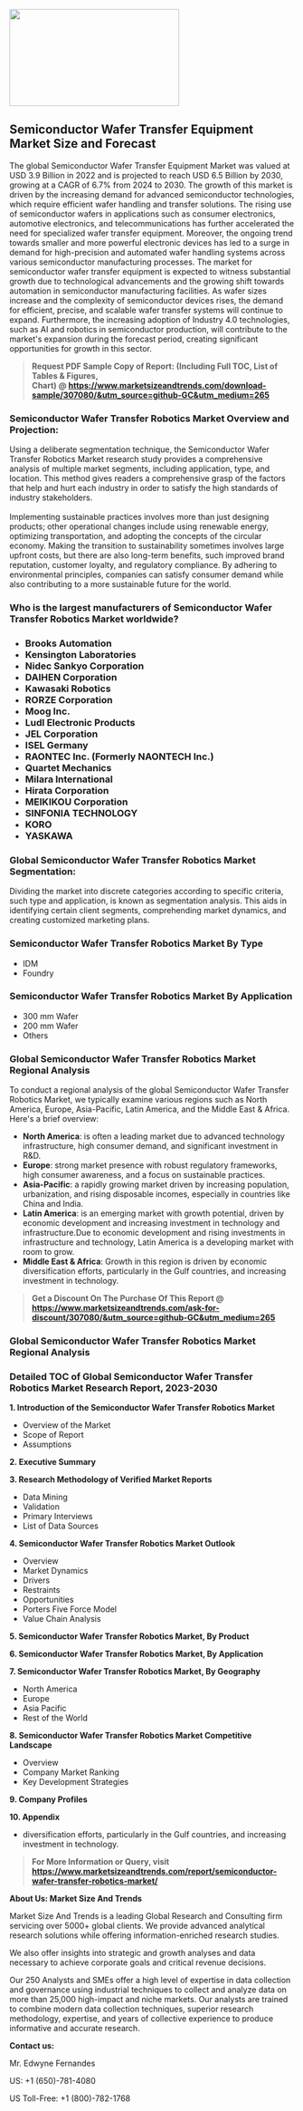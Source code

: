 <p><img class="alignnone size-medium wp-image-20088" src="https://ffe5etoiles.com/wp-content/uploads/2024/12/MST1-300x171.png" alt="" width="300" height="171" /></p><h2>Semiconductor Wafer Transfer Equipment Market Size and Forecast</h2><p>The global Semiconductor Wafer Transfer Equipment Market was valued at USD 3.9 Billion in 2022 and is projected to reach USD 6.5 Billion by 2030, growing at a CAGR of 6.7% from 2024 to 2030. The growth of this market is driven by the increasing demand for advanced semiconductor technologies, which require efficient wafer handling and transfer solutions. The rising use of semiconductor wafers in applications such as consumer electronics, automotive electronics, and telecommunications has further accelerated the need for specialized wafer transfer equipment. Moreover, the ongoing trend towards smaller and more powerful electronic devices has led to a surge in demand for high-precision and automated wafer handling systems across various semiconductor manufacturing processes. The market for semiconductor wafer transfer equipment is expected to witness substantial growth due to technological advancements and the growing shift towards automation in semiconductor manufacturing facilities. As wafer sizes increase and the complexity of semiconductor devices rises, the demand for efficient, precise, and scalable wafer transfer systems will continue to expand. Furthermore, the increasing adoption of Industry 4.0 technologies, such as AI and robotics in semiconductor production, will contribute to the market's expansion during the forecast period, creating significant opportunities for growth in this sector.</p></p><blockquote id="" class=""><strong>Request PDF Sample Copy of Report: (Including Full TOC, List of Tables &amp; Figures, Chart)&nbsp;@&nbsp;<strong><a href="https://www.marketsizeandtrends.com/download-sample/307080/&utm_source=github-GC&utm_medium=265" target="_blank">https://www.marketsizeandtrends.com/download-sample/307080/&utm_source=github-GC&utm_medium=265</a></strong></strong></blockquote><h3 id="" class="">Semiconductor Wafer Transfer Robotics Market&nbsp;Overview and Projection:</h3><p id="" class="">Using a deliberate segmentation technique, the Semiconductor Wafer Transfer Robotics Market research study provides a comprehensive analysis of multiple market segments, including application, type, and location. This method gives readers a comprehensive grasp of the factors that help and hurt each industry in order to satisfy the high standards of industry stakeholders. <br /> <br />Implementing sustainable practices involves more than just designing products; other operational changes include using renewable energy, optimizing transportation, and adopting the concepts of the circular economy. Making the transition to sustainability sometimes involves large upfront costs, but there are also long-term benefits, such improved brand reputation, customer loyalty, and regulatory compliance. By adhering to environmental principles, companies can satisfy consumer demand while also contributing to a more sustainable future for the world.</p><h3 id="" class="">Who is the largest manufacturers of&nbsp;Semiconductor Wafer Transfer Robotics Market worldwide?</h3><h3 class=""><p><ul><li>Brooks Automation </li><li> Kensington Laboratories </li><li> Nidec Sankyo Corporation </li><li> DAIHEN Corporation </li><li> Kawasaki Robotics </li><li> RORZE Corporation </li><li> Moog Inc. </li><li> Ludl Electronic Products </li><li> JEL Corporation </li><li> ISEL Germany </li><li> RAONTEC Inc. (Formerly NAONTECH Inc.) </li><li> Quartet Mechanics </li><li> Milara International </li><li> Hirata Corporation </li><li> MEIKIKOU Corporation </li><li> SINFONIA TECHNOLOGY </li><li> KORO </li><li> YASKAWA</li></ul></p></h3><h3 id="" class="">Global&nbsp;Semiconductor Wafer Transfer Robotics Market Segmentation:</h3><p id="" class="">Dividing the market into discrete categories according to specific criteria, such type and application, is known as segmentation analysis. This aids in identifying certain client segments, comprehending market dynamics, and creating customized marketing plans.</p><h3 id="" class="">Semiconductor Wafer Transfer Robotics Market&nbsp;By Type</h3><p><p><ul><li>IDM</li><li> Foundry</p></li></ul></p></p><h3 id="" class="">Semiconductor Wafer Transfer Robotics Market&nbsp;By Application</h3><p class=""><p><ul><li>300 mm Wafer</li><li> 200 mm Wafer</li><li> Others</li></ul></p></p><h3 id="" class="">Global Semiconductor Wafer Transfer Robotics Market Regional Analysis</h3><p id="" class="">To conduct a regional analysis of the global Semiconductor Wafer Transfer Robotics Market, we typically examine various regions such as North America, Europe, Asia-Pacific, Latin America, and the Middle East &amp; Africa. Here's a brief overview:</p><ul><li><strong>North America</strong>: is often a leading market due to advanced technology infrastructure, high consumer demand, and significant investment in R&amp;D.</li><li><strong>Europe</strong>: strong market presence with robust regulatory frameworks, high consumer awareness, and a focus on sustainable practices.</li><li><strong>Asia-Pacific</strong>: a rapidly growing market driven by increasing population, urbanization, and rising disposable incomes, especially in countries like China and India.</li><li><strong>Latin America</strong>: is an emerging market with growth potential, driven by economic development and increasing investment in technology and infrastructure.Due to economic development and rising investments in infrastructure and technology, Latin America is a developing market with room to grow.</li><li><strong>Middle East &amp; Africa</strong>: Growth in this region is driven by economic diversification efforts, particularly in the Gulf countries, and increasing investment in technology.</li></ul><blockquote id="" class=""><strong>Get a Discount On The Purchase Of This Report @ <strong><a href="https://www.marketsizeandtrends.com/ask-for-discount/307080/&utm_source=github-GC&utm_medium=265" target="_blank">https://www.marketsizeandtrends.com/ask-for-discount/307080/&utm_source=github-GC&utm_medium=265</a></strong></strong></blockquote><h3 id="" class="">Global Semiconductor Wafer Transfer Robotics Market Regional Analysis</h3><h3 id="" class="">Detailed TOC of Global Semiconductor Wafer Transfer Robotics Market Research Report, 2023-2030</h3><p id="" class=""><strong>1. Introduction of the Semiconductor Wafer Transfer Robotics Market</strong></p><ul><li>Overview of the Market</li><li>Scope of Report</li><li>Assumptions</li></ul><p id="" class=""><strong>2. Executive Summary</strong></p><p id="" class=""><strong>3. Research Methodology of Verified Market Reports</strong></p><ul><li>Data Mining</li><li>Validation</li><li>Primary Interviews</li><li>List of Data Sources</li></ul><p id="" class=""><strong>4. Semiconductor Wafer Transfer Robotics Market Outlook</strong></p><ul><li>Overview</li><li>Market Dynamics</li><li>Drivers</li><li>Restraints</li><li>Opportunities</li><li>Porters Five Force Model</li><li>Value Chain Analysis</li></ul><p id="" class=""><strong>5. Semiconductor Wafer Transfer Robotics Market, By Product</strong></p><p id="" class=""><strong>6. Semiconductor Wafer Transfer Robotics Market, By Application</strong></p><p id="" class=""><strong>7. Semiconductor Wafer Transfer Robotics Market, By Geography</strong></p><ul><li>North America</li><li>Europe</li><li>Asia Pacific</li><li>Rest of the World</li></ul><p id="" class=""><strong>8. Semiconductor Wafer Transfer Robotics Market Competitive Landscape</strong></p><ul><li>Overview</li><li>Company Market Ranking</li><li>Key Development Strategies</li></ul><p id="" class=""><strong>9. Company Profiles</strong></p><p id="" class=""><strong>10. Appendix</strong></p><ul><li>diversification efforts, particularly in the Gulf countries, and increasing investment in technology.</li></ul><blockquote id="" class=""><strong>For More Information or Query, visit <strong><strong><a href="https://www.marketsizeandtrends.com/report/semiconductor-wafer-transfer-robotics-market/" target="_blank">https://www.marketsizeandtrends.com/report/semiconductor-wafer-transfer-robotics-market/</a></strong></strong></strong></blockquote><p id="" class=""><strong>About Us: Market Size And Trends</strong></p><p id="" class="">Market Size And Trends is a leading Global Research and Consulting firm servicing over 5000+ global clients. We provide advanced analytical research solutions while offering information-enriched research studies.</p><p id="" class="">We also offer insights into strategic and growth analyses and data necessary to achieve corporate goals and critical revenue decisions.</p><p id="" class="">Our 250 Analysts and SMEs offer a high level of expertise in data collection and governance using industrial techniques to collect and analyze data on more than 25,000 high-impact and niche markets. Our analysts are trained to combine modern data collection techniques, superior research methodology, expertise, and years of collective experience to produce informative and accurate research.</p><p id="" class=""><strong>Contact us:</strong></p><p id="" class="">Mr. Edwyne Fernandes</p><p id="" class="">US: +1 (650)-781-4080</p><p id="" class="">US Toll-Free: +1 (800)-782-1768</p>
